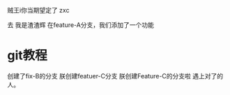 贼王i你当期望定了
zxc

去
我是渣渣辉
在feature-A分支，我们添加了一个功能
# git教程

创建了fix-B的分支
朕创建featuer-C分支
朕创建Feature-C的分支啦
遇上对了的人。


